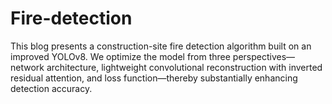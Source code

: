# Fire-detection
This blog presents a construction-site fire detection algorithm built on an improved YOLOv8. We optimize the model from three perspectives—network architecture, lightweight convolutional reconstruction with inverted residual attention, and loss function—thereby substantially enhancing detection accuracy. 
